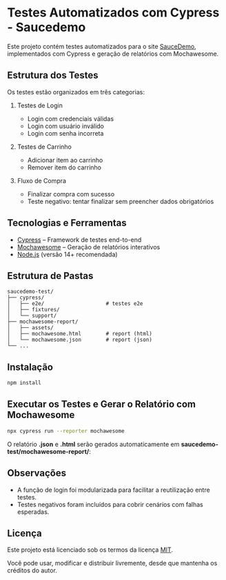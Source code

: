 # Testes Automatizados com Cypress - Saucedemo
Este projeto contém testes automatizados para o site [SauceDemo](https://www.saucedemo.com), implementados com Cypress e geração de relatórios com Mochawesome.


## Estrutura dos Testes
Os testes estão organizados em três categorias:

1. Testes de Login
    - Login com credenciais válidas
    - Login com usuário inválido
    - Login com senha incorreta

2. Testes de Carrinho
    - Adicionar item ao carrinho
    - Remover item do carrinho

3. Fluxo de Compra
    - Finalizar compra com sucesso
    - Teste negativo: tentar finalizar sem preencher dados obrigatórios


## Tecnologias e Ferramentas

- [Cypress](https://www.cypress.io/) – Framework de testes end-to-end
- [Mochawesome](https://github.com/adamgruber/mochawesome) – Geração de relatórios interativos
- [Node.js](https://nodejs.org/pt) (versão 14+ recomendada)


## Estrutura de Pastas

```
saucedemo-test/
├── cypress/
│   ├── e2e/                    # testes e2e
│   ├── fixtures/
│   └── support/
├── mochawesome-report/
│   ├── assets/
│   ├── mochawesome.html        # report (html)
│   └── mochawesome.json        # report (json)
└── ...
```


## Instalação

```bash
npm install
```


## Executar os Testes e Gerar o Relatório com Mochawesome

```bash
npx cypress run --reporter mochawesome
```
O relatório **.json** e **.html** serão gerados automaticamente em **saucedemo-test/mochawesome-report/**:


## Observações

- A função de login foi modularizada para facilitar a reutilização entre testes.
- Testes negativos foram incluídos para cobrir cenários com falhas esperadas.


## Licença

Este projeto está licenciado sob os termos da licença [MIT](LICENSE).

Você pode usar, modificar e distribuir livremente, desde que mantenha os créditos do autor.
